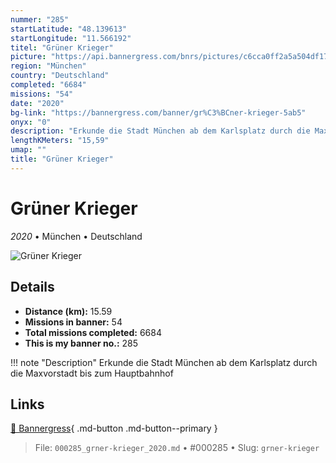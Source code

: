 ```yaml
---
nummer: "285"
startLatitude: "48.139613"
startLongitude: "11.566192"
titel: "Grüner Krieger"
picture: "https://api.bannergress.com/bnrs/pictures/c6cca0ff2a5a504df17fa983e4b3e143"
region: "München"
country: "Deutschland"
completed: "6684"
missions: "54"
date: "2020"
bg-link: "https://bannergress.com/banner/gr%C3%BCner-krieger-5ab5"
onyx: "0"
description: "Erkunde die Stadt München ab dem Karlsplatz durch die Maxvorstadt bis zum Hauptbahnhof"
lengthKMeters: "15,59"
umap: ""
title: "Grüner Krieger"
---
```

# Grüner Krieger

*2020* • München • Deutschland

![Grüner Krieger](https://api.bannergress.com/bnrs/pictures/c6cca0ff2a5a504df17fa983e4b3e143)

## Details
- **Distance (km):** 15.59
- **Missions in banner:** 54
- **Total missions completed:** 6684
- **This is my banner no.:** 285


!!! note "Description"
    Erkunde die Stadt München ab dem Karlsplatz durch die Maxvorstadt bis zum Hauptbahnhof



## Links
[🔗 Bannergress](https://bannergress.com/banner/gr%C3%BCner-krieger-5ab5){ .md-button .md-button--primary }



> File: `000285_grner-krieger_2020.md` • #000285 • Slug: `grner-krieger`
